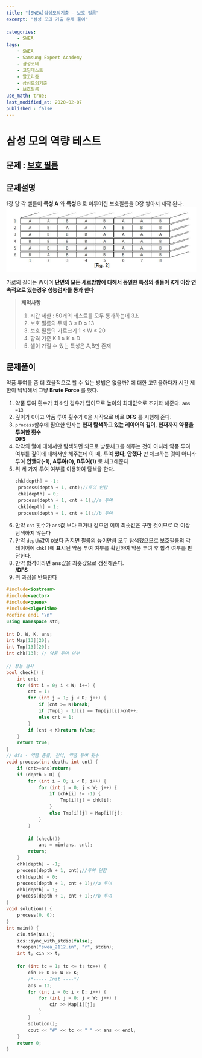 ```yaml
---
title: "[SWEA]삼성모의기출 - 보호 필름"
excerpt: "삼성 모의 기출 문제 풀이"

categories:
    - SWEA
tags:
    - SWEA
    - Samsung Expert Academy
    - 삼성코테
    - 코딩테스트
    - 알고리즘
    - 삼성모의기출
    - 보호필름
use_math: true;
last_modified_at: 2020-02-07
published : false
--- 
```

  
# 삼성 모의 역량 테스트  
## 문제 : [보호 필름](https://swexpertacademy.com/main/code/problem/problemDetail.do?contestProbId=AV5V1SYKAaUDFAWu&categoryId=AV5V1SYKAaUDFAWu&categoryType=CODE&&&)  
  
  
## 문제설명
1장 당 각 셀들이 __특성 A__ 와 __특성 B__ 로 이루어진 보호필름을 D장 쌓아서 제작 된다. 
[![그림 1](/assets/SWEA/2020-02-07-SWEA-samsung-mock-03-img01.png)](/assets/SWEA/2020-02-07-SWEA-samsung-mock-03-img01.png)  
  
가로의 길이는 W이며 __단면의 모든 세로방향에 대해서 동일한 특성의 셀들이 K개 이상 연속적으로 있는경우 성능검사를 통과 한다__  

  

> __제약사항__  
> 1. 시간 제한 : 50개의 테스트를 모두 통과하는데 3초  
> 2. 보호 필름의 두께 3 $\le$ D $\le$ 13   
> 3. 보호 필름의 가로크기 1 $\le$ W $\le$ 20  
> 4. 합격 기준 K 1 $\le$ K $\le$ D  
> 5. 셀이 가질 수 있는 특성은 A,B만 존재  

## 문제풀이  
약품 투여를 좀 더 효율적으로 할 수 있는 방법은 없을까? 에 대한 고민을하다가 시간 제한이 넉넉해서 그냥 __Brute Force__ 를 했다.  
  
1. 약품 투여 횟수가 최소인 경우가 답이므로 높이의 최대값으로 초기화 해준다. `ans =13`  
2. 깊이가 0이고 약품 투여 횟수가 0을 시작으로 바로 __DFS__ 를 시행해 준다.  
3. `process`함수에 필요한 인자는 __현재 탐색하고 있는 레이어의 깊이__, __현재까지 약품을 투여한 횟수__  
__DFS__  
4. 각각의 열에 대해서만 탐색하면 되므로 방문체크를 해주는 것이 아니라 약품 투여 여부를 깊이에 대해서만 해주는데 이 때, 투여 __했다, 안했다__ 만 체크하는 것이 아니라 투여 __안했다(-1), A투여(0), B투여(1)__ 로 체크해준다  
5. 위 세 가지 투여 여부를 이용하여 탐색을 한다.  
   ```cpp  
   chk[depth] = -1;
	process(depth + 1, cnt);//투여 안함
	chk[depth] = 0;
	process(depth + 1, cnt + 1);//a 투여
	chk[depth] = 1;
	process(depth + 1, cnt + 1);//b 투여

   ```
6. 만약 `cnt` 횟수가 `ans`값 보다 크거나 같으면 이미 최솟값은 구한 것이므로 더 이상 탐색하지 않는다  
7. 만약 `depth`값이 `D`보다 커지면 필름의 높이만큼 모두 탐색했으므로 보호필름의 각 레이어에 `chk[]`에 표시된 약품 투여 여부를 확인하여 약품 투여 후 합격 여부를 판단한다.  
8. 만약 합격이라면 ans값을 최솟값으로 갱신해준다.  
__/DFS__  
9. 위 과정을 반복한다
  

```cpp  
#include<iostream>
#include<vector>
#include<queue>
#include<algorithm>
#define endl "\n"
using namespace std;

int D, W, K, ans;
int Map[13][20];
int Tmp[13][20];
int chk[13]; // 약품 투여 여부

// 성능 검사
bool check() {
	int cnt;
	for (int i = 0; i < W; i++) {
		cnt = 1;
		for (int j = 1; j < D; j++) {
			if (cnt >= K)break;
			if (Tmp[j - 1][i] == Tmp[j][i])cnt++;
			else cnt = 1;
		}
		if (cnt < K)return false;
	}
	return true;
}
// dfs - 약품 종류, 깊이, 약품 투여 횟수
void process(int depth, int cnt) {
	if (cnt>=ans)return;
	if (depth > D) {
		for (int i = 0; i < D; i++) {
			for (int j = 0; j < W; j++) {
				if (chk[i] != -1) {
					Tmp[i][j] = chk[i];
				}
				else Tmp[i][j] = Map[i][j];
			}
		}

		if (check()) 
			ans = min(ans, cnt);
		return;
	}
	chk[depth] = -1;
	process(depth + 1, cnt);//투여 안함
	chk[depth] = 0;
	process(depth + 1, cnt + 1);//a 투여
	chk[depth] = 1;
	process(depth + 1, cnt + 1);//b 투여
}
void solution() {
	process(0, 0);
}
int main() {
	cin.tie(NULL);
	ios::sync_with_stdio(false);
	freopen("swea_2112.in", "r", stdin);
	int t; cin >> t;

	for (int tc = 1; tc <= t; tc++) {
		cin >> D >> W >> K;
		/*----- Init ----*/
		ans = 13;
		for (int i = 0; i < D; i++) {
			for (int j = 0; j < W; j++) {
				cin >> Map[i][j];
			}
		}
		solution();
		cout << "#" << tc << " " << ans << endl;
	}
	return 0;
}
```
